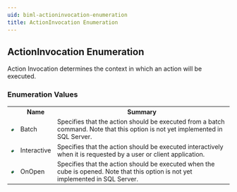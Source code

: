 ```yaml
---
uid: biml-actioninvocation-enumeration
title: ActionInvocation Enumeration
---
```


## ActionInvocation Enumeration

<div class="LanguageSummary"><div class ="SummaryItem">Action Invocation determines the context in which an action will be executed.</div></div>
<div class="EnumValueGroup">

### Enumeration Values

<table id="EnumValue" class="MemberList"><tbody><tr><th class="MemberTypeIconColumnHeader">&nbsp;</th><th class="MemberNameColumnHeader">Name</th><th class="MemberSummaryColumnHeader">Summary</th></tr><tr class="cd0"><td align="center" class="MemberTypeIcon"><img src="enumValue.png"></img></td><td class="MemberName">Batch</td><td class="MemberSummary"><div class ="SummaryItem">Specifies that the action should be executed from a batch command.  Note that this option is not yet implemented in SQL Server.</div></td></tr><tr class="cd1"><td align="center" class="MemberTypeIcon"><img src="enumValue.png"></img></td><td class="MemberName">Interactive</td><td class="MemberSummary"><div class ="SummaryItem">Specifies that the action should be executed interactively when it is requested by a user or client application.</div></td></tr><tr class="cd0"><td align="center" class="MemberTypeIcon"><img src="enumValue.png"></img></td><td class="MemberName">OnOpen</td><td class="MemberSummary"><div class ="SummaryItem">Specifies that the action should be executed when the cube is opened.  Note that this option is not yet implemented in SQL Server.</div></td></tr></tbody></table>
</div>